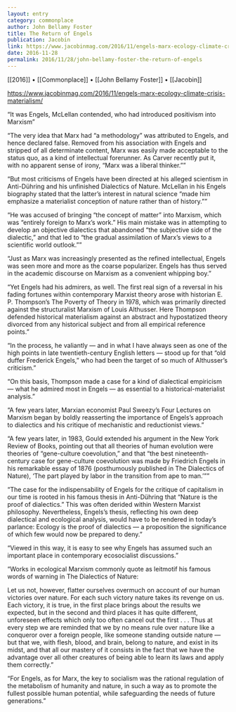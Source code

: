 ```yaml
---
layout: entry
category: commonplace
author: John Bellamy Foster
title: The Return of Engels
publication: Jacobin
link: https://www.jacobinmag.com/2016/11/engels-marx-ecology-climate-crisis-materialism/
date: 2016-11-28
permalink: 2016/11/28/john-bellamy-foster-the-return-of-engels
---
```


[[2016]] • [[Commonplace]] • [[John Bellamy Foster]] • [[Jacobin]]

https://www.jacobinmag.com/2016/11/engels-marx-ecology-climate-crisis-materialism/

“It was Engels, McLellan contended, who had introduced positivism into Marxism”

“The very idea that Marx had “a methodology” was attributed to Engels, and hence declared false. Removed from his association with Engels and stripped of all determinate content, Marx was easily made acceptable to the status quo, as a kind of intellectual forerunner. As Carver recently put it, with no apparent sense of irony, “Marx was a liberal thinker.””

“But most criticisms of Engels have been directed at his alleged scientism in Anti-Dühring and his unfinished Dialectics of Nature. McLellan in his Engels biography stated that the latter’s interest in natural science “made him emphasize a materialist conception of nature rather than of history.””

“He was accused of bringing “the concept of matter” into Marxism, which was “entirely foreign to Marx’s work.” His main mistake was in attempting to develop an objective dialectics that abandoned “the subjective side of the dialectic,” and that led to “the gradual assimilation of Marx’s views to a scientific world outlook.””

“Just as Marx was increasingly presented as the refined intellectual, Engels was seen more and more as the coarse popularizer. Engels has thus served in the academic discourse on Marxism as a convenient whipping boy.”

“Yet Engels had his admirers, as well. The first real sign of a reversal in his fading fortunes within contemporary Marxist theory arose with historian E. P. Thompson’s The Poverty of Theory in 1978, which was primarily directed against the structuralist Marxism of Louis Althusser. Here Thompson defended historical materialism against an abstract and hypostatized theory divorced from any historical subject and from all empirical reference points.”

“In the process, he valiantly — and in what I have always seen as one of the high points in late twentieth-century English letters — stood up for that “old duffer Frederick Engels,” who had been the target of so much of Althusser’s criticism.”

“On this basis, Thompson made a case for a kind of dialectical empiricism — what he admired most in Engels — as essential to a historical-materialist analysis.”

“A few years later, Marxian economist Paul Sweezy’s Four Lectures on Marxism began by boldly reasserting the importance of Engels’s approach to dialectics and his critique of mechanistic and reductionist views.”

“A few years later, in 1983, Gould extended his argument in the New York Review of Books, pointing out that all theories of human evolution were theories of “gene-culture coevolution,” and that “the best nineteenth-century case for gene-culture coevolution was made by Friedrich Engels in his remarkable essay of 1876 (posthumously published in The Dialectics of Nature), ‘The part played by labor in the transition from ape to man.’””

“The case for the indispensability of Engels for the critique of capitalism in our time is rooted in his famous thesis in Anti-Dühring that “Nature is the proof of dialectics.” This was often derided within Western Marxist philosophy. Nevertheless, Engels’s thesis, reflecting his own deep dialectical and ecological analysis, would have to be rendered in today’s parlance: Ecology is the proof of dialectics — a proposition the significance of which few would now be prepared to deny.”

“Viewed in this way, it is easy to see why Engels has assumed such an important place in contemporary ecosocialist discussions.”

“Works in ecological Marxism commonly quote as leitmotif his famous words of warning in The Dialectics of Nature:

Let us not, however, flatter ourselves overmuch on account of our human victories over nature. For each such victory nature takes its revenge on us. Each victory, it is true, in the first place brings about the results we expected, but in the second and third places it has quite different, unforeseen effects which only too often cancel out the first . . . Thus at every step we are reminded that we by no means rule over nature like a conqueror over a foreign people, like someone standing outside nature — but that we, with flesh, blood, and brain, belong to nature, and exist in its midst, and that all our mastery of it consists in the fact that we have the advantage over all other creatures of being able to learn its laws and apply them correctly.”

“For Engels, as for Marx, the key to socialism was the rational regulation of the metabolism of humanity and nature, in such a way as to promote the fullest possible human potential, while safeguarding the needs of future generations.”


